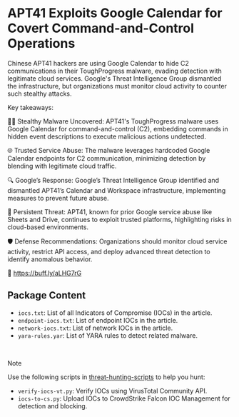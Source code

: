 # APT41 Exploits Google Calendar for Covert Command-and-Control Operations

Chinese APT41 hackers are using Google Calendar to hide C2 communications in their ToughProgress malware, evading detection with legitimate cloud services. Google's Threat Intelligence Group dismantled the infrastructure, but organizations must monitor cloud activity to counter such stealthy attacks.

Key takeaways:

🕵️‍♂️ Stealthy Malware Uncovered: APT41's ToughProgress malware uses Google Calendar for command-and-control (C2), embedding commands in hidden event descriptions to execute malicious actions undetected.

🌐 Trusted Service Abuse: The malware leverages hardcoded Google Calendar endpoints for C2 communication, minimizing detection by blending with legitimate cloud traffic.

🔍 Google’s Response: Google’s Threat Intelligence Group identified and dismantled APT41’s Calendar and Workspace infrastructure, implementing measures to prevent future abuse.

🔧 Persistent Threat: APT41, known for prior Google service abuse like Sheets and Drive, continues to exploit trusted platforms, highlighting risks in cloud-based environments.

🛡️ Defense Recommendations: Organizations should monitor cloud service activity, restrict API access, and deploy advanced threat detection to identify anomalous behavior.

🔗 https://buff.ly/aLHG7rG

## Package Content

- `iocs.txt`: List of all Indicators of Compromise (IOCs) in the article.
- `endpoint-iocs.txt`: List of endpoint IOCs in the article.
- `network-iocs.txt`: List of network IOCs in the article.
- `yara-rules.yar`: List of YARA rules to detect related malware.

<br>

> [!NOTE]
> Use the following scripts in [threat-hunting-scripts](../../threat-hunting-scripts/) to help you hunt:
>
> - `verify-iocs-vt.py`: Verify IOCs using VirusTotal Community API.
> - `iocs-to-cs.py`: Upload IOCs to CrowdStrike Falcon IOC Management for detection and blocking.
